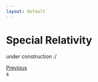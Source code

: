 ```yaml
---
layout: default
---
```


# Special Relativity


under construction :/



<div class="pagination">
  <a href="{{ '/CM/CM_content.html' | relative_url }}" class="prev-button">Previous</a>
</div>s